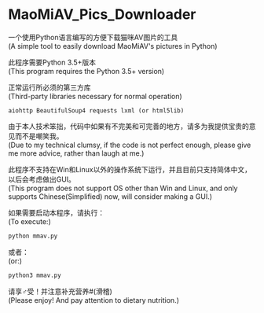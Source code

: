 # MaoMiAV_Pics_Downloader

一个使用Python语言编写的方便下载猫咪AV图片的工具<br>
(A simple tool to easily download MaoMiAV's pictures in Python)

此程序需要Python 3.5+版本<br>
(This program requires the Python 3.5+ version)

正常运行所必须的第三方库<br>
(Third-party libraries necessary for normal operation)

```
aiohttp BeautifulSoup4 requests lxml (or html5lib)
```

由于本人技术笨拙，代码中如果有不完美和可完善的地方，请多为我提供宝贵的意见而不是嘲笑我。<br>
(Due to my technical clumsy, if the code is not perfect enough, please give me more advice, rather than laugh at me.)

此程序不支持在Win和Linux以外的操作系统下运行，并且目前只支持简体中文，以后会考虑做出GUI。<br>
(This program does not support OS other than Win and Linux, and only supports Chinese(Simplified) now, will consider making a GUI.)

如果需要启动本程序，请执行：<br>
(To execute:)

```sh
python mmav.py
```

或者：<br>
(or:)

```sh
python3 mmav.py
```

请享♂受！并注意补充营养#(滑稽)<br>
(Please enjoy! And pay attention to dietary nutrition.)
